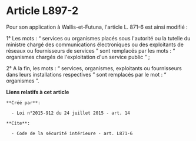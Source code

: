 # Article L897-2

Pour son application à Wallis-et-Futuna, l'article L. 871-6 est ainsi modifié : 

1° Les mots : “ services ou organismes placés sous l'autorité ou la tutelle du ministre chargé des communications
électroniques ou des exploitants de réseaux ou fournisseurs de services ” sont remplacés par les mots : “ organismes chargés
de l'exploitation d'un service public ” ; 

2° A la fin, les mots : “ services, organismes, exploitants ou fournisseurs dans leurs installations respectives ” sont
remplacés par le mot : “ organismes ”.

**Liens relatifs à cet article**

	**Créé par**:

	  - Loi n°2015-912 du 24 juillet 2015 - art. 14

	**Cite**:

	  - Code de la sécurité intérieure - art. L871-6
